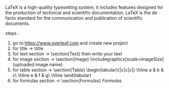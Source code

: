 LaTeX is a high-quality typesetting system; it includes features designed for the production of 
technical and scientific documentation. LaTeX is the de facto standard for the communication and 
publication of scientific documents.

steps :
1) go to https://www.overleaf.com and create new project
2) for title -> \title
3) for text section -> \section{Text}  then write your text
4) for image section -> \section{Image} \includegraphics[scale=imageSize]{uploaded image name}   
5) for table section ->
                \section{Table} 
                        \begin{tabular}{|c|c|c|}
                        \hline
                            a & b & c\\ 
                        \hline
                            e & f & g\\ 
                        \hline
                \end{tabular}
6) for formulas section -> \section{Formulas} $Formulas$
                                               

